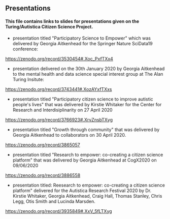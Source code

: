 ## Presentations

#### This file contains links to slides for presentations given on the Turing/Autistica Citizen Science Project. 

* presentation titled "Participatory Science to Empower" which was delivered by Georgia Aitkenhead for the Springer Nature SciData19 conference:

https://zenodo.org/record/3530454#.Xoc_PxfTXx4

* presentation delivered on the 30th January 2020 by Georgia Aitkenhead to the mental health and data science special interest group at The Alan Turing Insitute: 

https://zenodo.org/record/3743441#.XozAYxfTXxs

* presentation titled "Participatory citizen science to improve autistic people's lives" that was delivered by Kirstie Whitaker for the Center for Research and Interdisiplinarity on 27 April 2020

https://zenodo.org/record/3766923#.XrvZnsbTXyg

* presentation titled "Growth through community" that was delivered by Georgia Aitkenhead to collaborators on 30 April 2020. 

https://zenodo.org/record/3865057

* presentation titled "Research to empower: co-creating a citizen science platform" that was delivered by Georgia Aitkenhead at CogX2020 on 09/06/2020

https://zenodo.org/record/3886558

* presentation titled: Reesearch to empower: co-creating a citizen science platform" delivered for the Autistica Research Festival 2020 by Dr. Kirstie Whitaker, Georgia Aitkenhead, Craig Hall, Thomas Stanley, Chris Legg, Otis Smith and Lucinda Marsden. 

https://zenodo.org/record/3935849#.XxV_5fLTXyg
